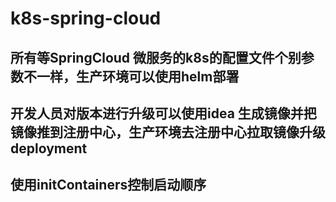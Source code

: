 # k8s-spring-cloud
## 所有等SpringCloud 微服务的k8s的配置文件个别参数不一样，生产环境可以使用helm部署
## 开发人员对版本进行升级可以使用idea 生成镜像并把镜像推到注册中心，生产环境去注册中心拉取镜像升级deployment
## 使用initContainers控制启动顺序
